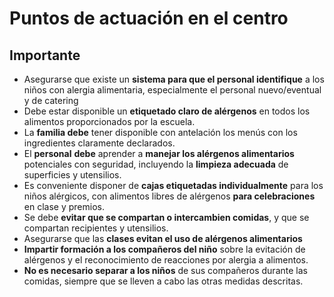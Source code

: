 # Puntos de actuación en el centro

## Importante

*   Asegurarse que existe un **sistema para que el personal identifique** a los niños con alergia alimentaria, especialmente el personal nuevo/eventual y de catering
*   Debe estar disponible un **etiquetado claro de alérgenos** en todos los alimentos proporcionados por la escuela.
*   La **familia debe** tener disponible con antelación los menús con los ingredientes claramente declarados.
*   El **personal** **debe** aprender a **manejar los alérgenos alimentarios** potenciales con seguridad, incluyendo la **limpieza adecuada** de superficies y utensilios.
*   Es conveniente disponer de **cajas etiquetadas individualmente** para los niños alérgicos, con alimentos libres de alérgenos **para celebraciones** en clase y premios.
*   Se debe **evitar que se compartan o intercambien comidas**, y que se compartan recipientes y utensilios.
*   Asegurarse que las **clases evitan el uso de alérgenos alimentarios**
*   **Impartir formación a los compañeros del niño** sobre la evitación de alérgenos y el reconocimiento de reacciones por alergia a alimentos.
*   **No es necesario separar a los niños** de sus compañeros durante las comidas, siempre que se lleven a cabo las otras medidas descritas.

